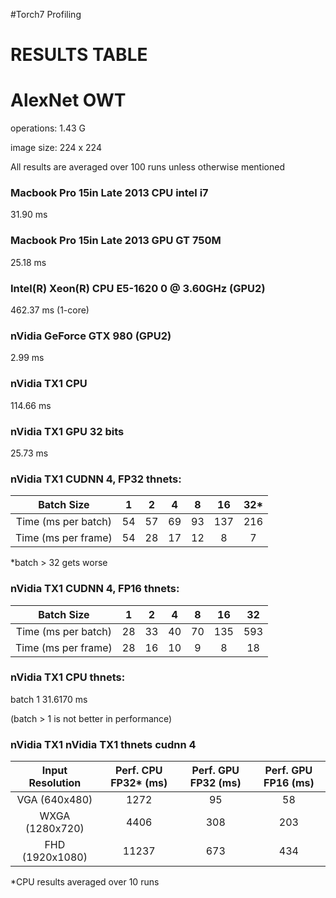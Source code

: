 #Torch7 Profiling 
# RESULTS TABLE

# AlexNet OWT 
operations: 1.43 G

image size: 224 x 224

All results are averaged over 100 runs unless otherwise mentioned

### Macbook Pro 15in Late 2013 CPU intel i7
31.90 ms

### Macbook Pro 15in Late 2013 GPU GT 750M 
25.18 ms

### Intel(R) Xeon(R) CPU E5-1620 0 @ 3.60GHz (GPU2)
462.37 ms (1-core)

### nVidia GeForce GTX 980 (GPU2)
2.99 ms

### nVidia TX1 CPU
114.66 ms

### nVidia TX1 GPU 32 bits
25.73 ms

### nVidia TX1 CUDNN 4, FP32 thnets:

|      Batch Size     |   1   |   2   |   4   |   8   |   16  |   32*  |
|:-------------------:|:-----:|:-----:|:-----:|:-----:|:-----:|:-----:|
| Time (ms per batch) | 54 | 57 | 69 | 93 | 137 | 216 |
| Time (ms per frame) | 54 | 28 | 17 | 12 | 8 | 7 |

*batch > 32 gets worse

### nVidia TX1 CUDNN 4, FP16 thnets:


|      Batch Size     |   1   |   2   |   4  |   8   |   16  |   32  |
|:-------------------:|:-----:|:-----:|:----:|:-----:|:-----:|:-----:|
| Time (ms per batch) | 28 | 33 | 40 |  70 | 135 | 593 |
| Time (ms per frame) | 28 | 16 | 10 | 9 | 8 | 18 |


### nVidia TX1 CPU thnets:

batch 1 31.6170 ms

(batch > 1 is not better in performance)


### nVidia TX1 nVidia TX1 thnets cudnn 4

| Input Resolution | Perf. CPU FP32* (ms) | Perf. GPU FP32 (ms) | Perf. GPU FP16 (ms) |
|:----------------:|:--------------------:|:-------------------:|:-------------------:|
|   VGA (640x480)  |         1272        |        95        |        58         |
|  WXGA (1280x720) |         4406        |         308      |        203        |
|  FHD (1920x1080) |        11237        |         673      |        434        |

*CPU results averaged over 10 runs

